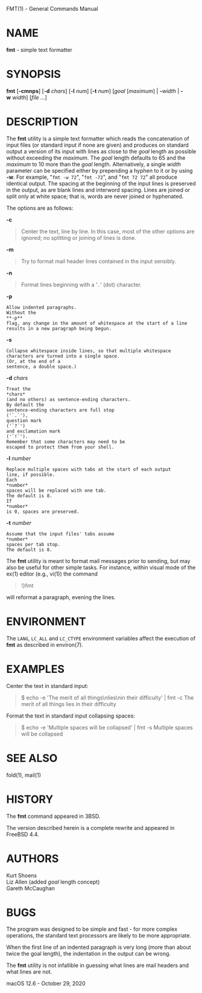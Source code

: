 FMT(1) - General Commands Manual

# NAME

**fmt** - simple text formatter

# SYNOPSIS

**fmt**
\[**-cmnps**]
\[**-d**&nbsp;*chars*]
\[**-l**&nbsp;*num*]
\[**-t**&nbsp;*num*]
\[*goal*&nbsp;\[*maximum*]&nbsp;|&nbsp;**-**&zwnj;*width*&nbsp;|&nbsp;**-w**&nbsp;*width*]
\[*file&nbsp;...*]

# DESCRIPTION

The
**fmt**
utility is a simple text formatter which reads the concatenation of input
files (or standard input if none are given) and produces on standard
output a version of its input with lines as close to the
*goal*
length
as possible without exceeding the
*maximum*.
The
*goal*
length defaults
to 65 and the
*maximum*
to 10 more than the
*goal*
length.
Alternatively, a single
*width*
parameter can be specified either by prepending a hyphen to it or by using
**-w**.
For example,
"`fmt -w 72`",
"`fmt -72`",
and
"`fmt 72 72`"
all produce identical output.
The spacing at the beginning of the input lines is preserved in the output,
as are blank lines and interword spacing.
Lines are joined or split only at white space; that is, words are never
joined or hyphenated.

The options are as follows:

**-c**

> Center the text, line by line.
> In this case, most of the other
> options are ignored; no splitting or joining of lines is done.

**-m**

> Try to format mail header lines contained in the input sensibly.

**-n**

> Format lines beginning with a
> '`.`'
> (dot) character.

**-p**

	Allow indented paragraphs.
	Without the
	**-p**
	flag, any change in the amount of whitespace at the start of a line
	results in a new paragraph being begun.

**-s**

	Collapse whitespace inside lines, so that multiple whitespace
	characters are turned into a single space.
	(Or, at the end of a
	sentence, a double space.)

**-d** *chars*

	Treat the
	*chars*
	(and no others) as sentence-ending characters.
	By default the
	sentence-ending characters are full stop
	('`.`'),
	question mark
	('`?`')
	and exclamation mark
	('`!`').
	Remember that some characters may need to be
	escaped to protect them from your shell.

**-l** *number*

	Replace multiple spaces with tabs at the start of each output
	line, if possible.
	Each
	*number*
	spaces will be replaced with one tab.
	The default is 8.
	If
	*number*
	is 0, spaces are preserved.

**-t** *number*

	Assume that the input files' tabs assume
	*number*
	spaces per tab stop.
	The default is 8.

The
**fmt**
utility
is meant to format mail messages prior to sending, but may also be useful
for other simple tasks.
For instance,
within visual mode of the
ex(1)
editor (e.g.,
vi(1))
the command

> !}fmt

will reformat a paragraph,
evening the lines.

# ENVIRONMENT

The
`LANG`, `LC_ALL`
and
`LC_CTYPE`
environment variables affect the execution of
**fmt**
as described in
environ(7).

# EXAMPLES

Center the text in standard input:

> $ echo -e 'The merit of all things\nlies\nin their difficulty' | fmt -c
>                      The merit of all things
>                                lies
>                        in their difficulty

Format the text in standard input collapsing spaces:

> $ echo -e 'Multiple   spaces    will be collapsed' | fmt -s
> Multiple spaces will be collapsed

# SEE ALSO

fold(1),
mail(1)

# HISTORY

The
**fmt**
command appeared in
3BSD.

The version described herein is a complete rewrite and appeared in
FreeBSD 4.4.

# AUTHORS

Kurt Shoens  
Liz Allen
(added
*goal*
length concept)  
Gareth McCaughan

# BUGS

The program was designed to be simple and fast - for more complex
operations, the standard text processors are likely to be more appropriate.

When the first line of an indented paragraph is very long (more than
about twice the goal length), the indentation in the output can be
wrong.

The
**fmt**
utility is not infallible in guessing what lines are mail headers and what
lines are not.

macOS 12.6 - October 29, 2020
